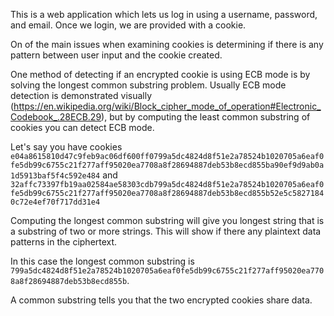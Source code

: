 This is a web application which lets us log in using a username,
password, and email. Once we login, we are provided with a cookie.

On of the main issues when examining cookies is determining if there
is any pattern between user input and the cookie created. 

One method of detecting if an encrypted cookie is using ECB mode is by solving the longest common substring problem. Usually ECB mode detection is demonstrated visually (https://en.wikipedia.org/wiki/Block_cipher_mode_of_operation#Electronic_Codebook_.28ECB.29), but by computing the least common substring of cookies you can detect ECB mode. 

Let's say you have cookies `e04a8615810d47c9feb9ac06df600ff0799a5dc4824d8f51e2a78524b1020705a6eaf0fe5db99c6755c21f277aff95020ea7708a8f28694887deb53b8ecd855ba90ef9d9ab0a1d5913baf5f4c592e484` and `32affc73397fb19aa02584ae58303cdb799a5dc4824d8f51e2a78524b1020705a6eaf0fe5db99c6755c21f277aff95020ea7708a8f28694887deb53b8ecd855b52e5c58271840c72e4ef70f717dd31e4` 

Computing the longest common substring will give you longest string that is a substring of two or more strings. This will show if there any plaintext data patterns in the ciphertext. 

In this case the longest common substring is `799a5dc4824d8f51e2a78524b1020705a6eaf0fe5db99c6755c21f277aff95020ea7708a8f28694887deb53b8ecd855b`.  

A common substring tells you that the two encrypted cookies share data. 
